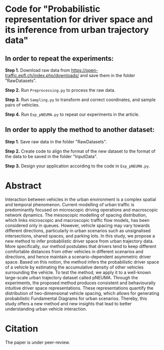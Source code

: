# Code for "Probabilistic representation for driver space and its inference from urban trajectory data"

## In order to repeat the experiments:

__Step 1.__ Download raw data from <https://open-traffic.epfl.ch/index.php/downloads/> and save them in the folder "RawDatasets".

__Step 2.__ Run `Preprocessing.py` to process the raw data.

__Step 3.__ Run `Sampling.py` to transform and correct coordinates, and sample pairs of vehicles.

__Step 4.__ Run `Exp_pNEUMA.py` to repeat our experiments in the article.


## In order to apply the method to another dataset:

__Step 1.__ Save raw data in the folder "RawDatasets".

__Step 2.__ Create code to align the format of the new dataset to the format of the data to be saved in the folder "InputData".

__Step 3.__ Design your application according to the code in `Exp_pNEUMA.py`.


# Abstract
Interaction between vehicles in the urban environment is a complex spatial and temporal phenomenon. Current modelling of urban traffic is predominantly focused on microscopic driving operations and macroscopic network dynamics. The mesoscopic modelling of spacing distribution, which links microscopic and macroscopic traffic flow models, has been considered only in queues. However, vehicle spacing may vary towards different directions, particularly in urban scenarios such as unsignalised intersections, shared spaces, and parking lots. In this study, we propose a new method to infer probabilistic driver space from urban trajectory data. More specifically, our method postulates that drivers tend to keep different comfortable distances from other vehicles in different scenarios and directions, and hence maintain a scenario-dependent asymmetric driver space. Based on this notion, the method infers the probabilistic driver space of a vehicle by estimating the accumulative density of other vehicles surrounding the vehicle. To test the method, we apply it to a well-known large-scale urban trajectory dataset called pNEUMA. Through the experiments, the proposed method produces consistent and behaviourally intuitive driver space representations. These representations quantify the distribution of two-dimensional vehicle spacing, which allows for generating probabilistic Fundamental Diagrams for urban scenarios. Thereby, this study offers a new method and new insights that lead to better understanding urban vehicle interaction.

# Citation
The paper is under peer-review.
